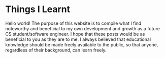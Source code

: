 # Things I Learnt

Hello world! The purpose of this website is to compile what I find noteworthy and beneficial to my own development and growth as a future CS student/software engineer. I hope that these posts would be as beneficial to you as they are to me. I always believed that educational knowledge should be made freely available to the public, so that anyone, regardless of their background, can learn freely.
